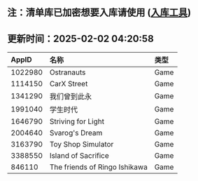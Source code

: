 ## 注：清单库已加密想要入库请使用 ([入库工具](https://github.com/BlankTMing/ManifestAutoUpdate/releases))

## 更新时间：2025-02-02 04:20:58
| AppID | 名称 | 类型  |
| :-------------------- | :----------------------------- | :----------- |
| 1022980 | Ostranauts| Game |
| 1114150 | CarX Street| Game |
| 1341290 | 我们曾到此永| Game |
| 1991040 | 学生时代| Game |
| 1646790 | Striving for Light| Game |
| 2004640 | Svarog's Dream| Game |
| 3163790 | Toy Shop Simulator| Game |
| 3388550 | Island of Sacrifice| Game |
| 846110 | The friends of Ringo Ishikawa| Game |
